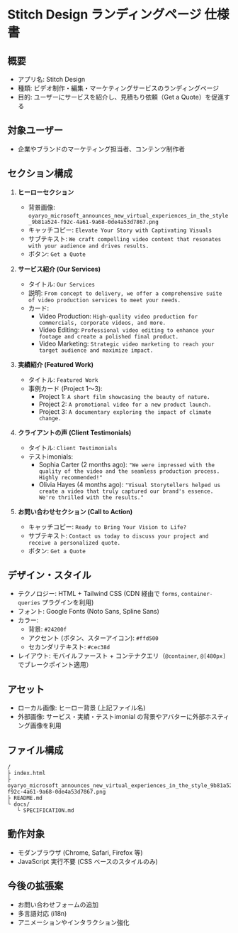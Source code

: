 # Stitch Design ランディングページ 仕様書

## 概要
- アプリ名: Stitch Design
- 種類: ビデオ制作・編集・マーケティングサービスのランディングページ
- 目的: ユーザーにサービスを紹介し、見積もり依頼（Get a Quote）を促進する

## 対象ユーザー
- 企業やブランドのマーケティング担当者、コンテンツ制作者

## セクション構成
1. **ヒーローセクション**
   - 背景画像: `oyaryo_microsoft_announces_new_virtual_experiences_in_the_style_9b81a524-f92c-4a61-9a68-0de4a53d7867.png`
   - キャッチコピー: `Elevate Your Story with Captivating Visuals`
   - サブテキスト: `We craft compelling video content that resonates with your audience and drives results.`
   - ボタン: `Get a Quote`

2. **サービス紹介 (Our Services)**
   - タイトル: `Our Services`
   - 説明: `From concept to delivery, we offer a comprehensive suite of video production services to meet your needs.`
   - カード:
     - Video Production: `High-quality video production for commercials, corporate videos, and more.`
     - Video Editing: `Professional video editing to enhance your footage and create a polished final product.`
     - Video Marketing: `Strategic video marketing to reach your target audience and maximize impact.`

3. **実績紹介 (Featured Work)**
   - タイトル: `Featured Work`
   - 事例カード (Project 1～3):
     - Project 1: `A short film showcasing the beauty of nature.`
     - Project 2: `A promotional video for a new product launch.`
     - Project 3: `A documentary exploring the impact of climate change.`

4. **クライアントの声 (Client Testimonials)**
   - タイトル: `Client Testimonials`
   - テストimonials:
     - Sophia Carter (2 months ago): `"We were impressed with the quality of the video and the seamless production process. Highly recommended!"`
     - Olivia Hayes (4 months ago): `"Visual Storytellers helped us create a video that truly captured our brand's essence. We're thrilled with the results."`

5. **お問い合わせセクション (Call to Action)**
   - キャッチコピー: `Ready to Bring Your Vision to Life?`
   - サブテキスト: `Contact us today to discuss your project and receive a personalized quote.`
   - ボタン: `Get a Quote`

## デザイン・スタイル
- テクノロジー: HTML + Tailwind CSS (CDN 経由で `forms`, `container-queries` プラグインを利用)
- フォント: Google Fonts (Noto Sans, Spline Sans)
- カラー:
  - 背景: `#24200f`
  - アクセント (ボタン、スターアイコン): `#ffd500`
  - セカンダリテキスト: `#cec38d`
- レイアウト: モバイルファースト + コンテナクエリ（`@container`, `@[480px]` でブレークポイント適用）

## アセット
- ローカル画像: ヒーロー背景 (上記ファイル名)
- 外部画像: サービス・実績・テストimonial の背景やアバターに外部ホスティング画像を利用

## ファイル構成
```
/ 
├ index.html
├ oyaryo_microsoft_announces_new_virtual_experiences_in_the_style_9b81a524-f92c-4a61-9a68-0de4a53d7867.png
├ README.md
└ docs/
   └ SPECIFICATION.md
```

## 動作対象
- モダンブラウザ (Chrome, Safari, Firefox 等)
- JavaScript 実行不要 (CSS ベースのスタイルのみ)

## 今後の拡張案
- お問い合わせフォームの追加
- 多言語対応 (i18n)
- アニメーションやインタラクション強化